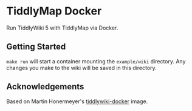 # TiddlyMap Docker

Run TiddlyWiki 5 with TiddlyMap via Docker.

## Getting Started

`make run` will start a container mounting the `example/wiki` directory. Any changes you make to the wiki will be saved in this directory.


## Acknowledgements

Based on Martin Honermeyer's [tiddlywiki-docker](https://github.com/djmaze/tiddlywiki-docker) image.
